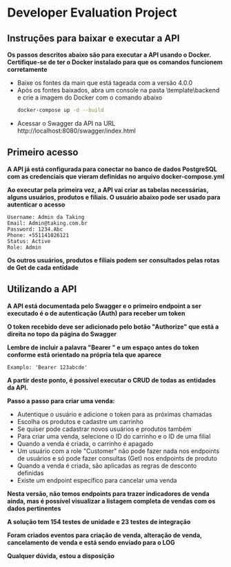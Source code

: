 # Developer Evaluation Project


## Instruções para baixar e executar a API
**Os passos descritos abaixo são para executar a API usando o Docker. Certifique-se de ter o Docker instalado para que os comandos funcionem corretamente**

- Baixe os fontes da main que está tageada com a versão 4.0.0
- Após os fontes baixados, abra um console na pasta \template\backend e crie a imagem do Docker com o comando abaixo
  ```bash
  docker-compose up -d --build
  ```
- Acessar o Swagger da API na URL http://localhost:8080/swagger/index.html

## Primeiro acesso
**A API já está configurada para conectar no banco de dados PostgreSQL com as credenciais que vieram definidas no arquivo docker-compose.yml**

**Ao executar pela primeira vez, a API vai criar as tabelas necessárias, alguns usuários, produtos e filiais. O usuário abaixo pode ser usado para autenticar o acesso**
```
Username: Admin da Taking
Email: Admin@taking.com.br
Password: 1234.Abc
Phone: +551141026121
Status: Active
Role: Admin
```

**Os outros usuários, produtos e filiais podem ser consultados pelas rotas de Get de cada entidade**

## Utilizando a API
**A API está documentada pelo Swagger e o primeiro endpoint a ser executado é o de autenticação (Auth) para receber um token**

**O token recebido deve ser adicionado pelo botão "Authorize" que está a direita no topo da página do Swagger**

**Lembre de incluir a palavra "Bearer " e um espaço antes do token conforme está orientado na própria tela que aparece**

`Examplo: 'Bearer 123abcde'`

**A partir deste ponto, é possível executar o CRUD de todas as entidades da API.**

**Passo a passo para criar uma venda:**
- Autentique o usuário e adicione o token para as próximas chamadas
- Escolha os produtos e cadastre um carrinho
- Se quiser pode cadastrar novos usuários e produtos também
- Para criar uma venda, selecione o ID do carrinho e o ID de uma filial
- Quando a venda é criada, o carrinho é apagado
- Um usuário com a role "Customer" não pode fazer nada nos endpoints de usuários e só pode fazer consultas (Get) nos endpoints de produto
- Quando a venda é criada, são aplicadas as regras de desconto definidas
- Existe um endpoint específico para cancelar uma venda

**Nesta versão, não temos endpoints para trazer indicadores de venda ainda, mas é possível visualizar a listagem completa de vendas com os dados pertinentes**

**A solução tem 154 testes de unidade e 23 testes de integração**

**Foram criados eventos para criação de venda, alteração de venda, cancelamento de venda e está sendo enviado para o LOG**

**Qualquer dúvida, estou a disposição**

